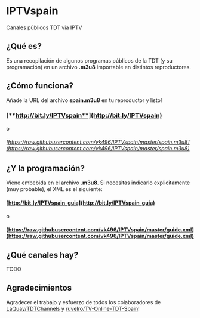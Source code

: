 IPTVspain
=======
Canales públicos TDT via IPTV

## ¿Qué es?
Es una recopilación de algunos programas públicos de la TDT (y su programación) en un archivo **.m3u8** importable en distintos reproductores.

## ¿Cómo funciona?
Añade la URL del archivo **spain.m3u8** en tu reproductor y listo!

### [**http://bit.ly/IPTVspain**](http://bit.ly/IPTVspain)
o
###### [https://raw.githubusercontent.com/vk496/IPTVspain/master/spain.m3u8](https://raw.githubusercontent.com/vk496/IPTVspain/master/spain.m3u8)

## ¿Y la programación?
Viene embebida en el archivo **.m3u8**. Si necesitas indicarlo explicitamente (muy probable), el XML es el siguiente:

#### [http://bit.ly/IPTVspain_guia](http://bit.ly/IPTVspain_guia)
o
#### [https://raw.githubusercontent.com/vk496/IPTVspain/master/guide.xml](https://raw.githubusercontent.com/vk496/IPTVspain/master/guide.xml)

## ¿Qué canales hay?
TODO

## Agradecimientos
Agradecer el trabajo y esfuerzo de todos los colaboradores de  [LaQuay/TDTChannels](https://github.com/LaQuay/TDTChannels) y [ruvelro/TV-Online-TDT-Spain](https://github.com/ruvelro/TV-Online-TDT-Spain)!

